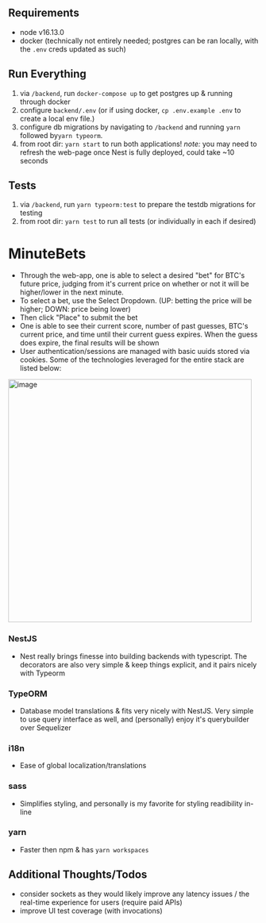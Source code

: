 <!-- Build a web app that allows users to make guesses on whether the market price of Bitcoin (BTC/USD) will be higher or lower after one minute.
Rules:
- The player can at all times see their current score and the latest available BTC price in USD
- The player can choose to enter a guess of either “up” or “down“
- After a guess is entered the player cannot make new guesses until the existing guess is resolved
- The guess is resolved when the price changes and at least 60 seconds have passed since the guess was made
- If the guess is correct (up = price went higher, down = price went lower), the user gets 1 point added to their score. If
the guess is incorrect, the user loses 1 point.
- Players can only make one guess at a time
- New players start with a score of 0
Solution requirements:
- The guesses should be resolved fairly using BTC price data from any available 3rd party API
- The score of each player should be persisted in a backend data store (AWS services preferred)
- Players should be able to close their browser and return back to see their score and continue to make more guesses

Testing is encouraged.

Describe the app's functionality as well as how to run and deploy the application to the best of your ability in a README file.
Please provide the project in a public git repository. -->

## Requirements ##
- node v16.13.0
- docker (technically not entirely needed; postgres can be ran locally, with the `.env` creds updated as such)

## Run Everything ##
1. via `/backend`, run `docker-compose up` to get postgres up & running through docker
2. configure `backend/.env` (or if using docker, `cp .env.example .env` to create a local env file.)
3. configure db migrations by navigating to `/backend` and running `yarn` followed by`yarn typeorm`.
4. from root dir: `yarn start` to run both applications! 
*note:* you may need to refresh the web-page once Nest is fully deployed, could take ~10 seconds

## Tests ##
1. via `/backend`, run `yarn typeorm:test` to prepare the testdb migrations for testing
2. from root dir: `yarn test` to run all tests (or individually in each if desired)

# MinuteBets #
- Through the web-app, one is able to select a desired "bet" for BTC's future price, judging from it's current price on whether or not it will be higher/lower in the next minute. 
- To select a bet, use the Select Dropdown. (UP: betting the price will be higher; DOWN: price being lower) 
- Then click "Place" to submit the bet
- One is able to see their current score, number of past guesses, BTC's current price, and time until their current guess expires. When the guess does expire, the final results will be shown
- User authentication/sessions are managed with basic uuids stored via cookies. Some of the technologies leveraged for the entire stack are listed below:

<img width="490" alt="image" src="https://user-images.githubusercontent.com/89276242/184519357-58d94be8-22bc-4969-88f5-3caeb49ad5a8.png">

### NestJS ###
- Nest really brings finesse into building backends with typescript. The decorators are also very simple & keep things explicit, and it pairs nicely with Typeorm

### TypeORM ###
- Database model translations & fits very nicely with NestJS. Very simple to use query interface as well, and (personally) enjoy it's querybuilder over Sequelizer

### i18n ###
- Ease of global localization/translations

### sass ###
- Simplifies styling, and personally is my favorite for styling readibility in-line

### yarn ###
- Faster then npm & has `yarn workspaces`

## Additional Thoughts/Todos ##
- consider sockets as they would likely improve any latency issues / the real-time experience for users (require paid APIs)
- improve UI test coverage (with invocations)

